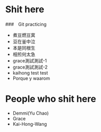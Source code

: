 # Shit here
###　Git practicing
* 煮豆燃豆萁
* 豆在釜中泣
* 本是同根生
* 相煎何太急
* grace測試測試-1
* grace測試測試-2
* kaihong test test
* Porque y waarom


# People who shit here
* Demmi(Yu Chao)
* Grace
* Kai-Hong-Wang
